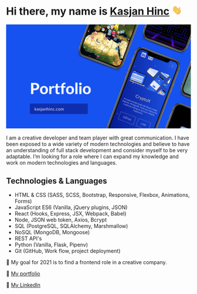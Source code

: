 # Hi there, my name is <a href="http://kasjanhinc.com/">Kasjan Hinc</a> <img src="./img/wave.gif" width="28">


<a href="http://kasjanhinc.com/">![README](./img/cover.png)</a>


I am a creative developer and team player with great communication. I have been exposed to a wide variety of modern technologies and believe to have an understanding of full stack development and consider myself to be very adaptable. I’m looking for a role where I can expand my knowledge and work on modern technologies and languages.

## Technologies & Languages

- HTML & CSS (SASS, SCSS, Bootstrap, Responsive, Flexbox, Animations, Forms)
- JavaScript ES6 (Vanilla, jQuery plugins, JSON)
- React (Hooks, Express, JSX, Webpack, Babel)
- Node, JSON web token, Axios, Bcrypt
- SQL (PostgreSQL, SQLAlchemy, Marshmallow)
- NoSQL (MongoDB, Mongoose)
- REST API's
- Python (Vanilla, Flask, Pipenv)
- Git (GitHub, Work flow, project deployment)

🥅 My goal for 2021 is to find a frontend role in a creative company.

📘 <a href="http://kasjanhinc.com/">My portfolio</a>

🔗  <a href="https://www.linkedin.com/in/kasjan-hinc/">My LinkedIn</a>



